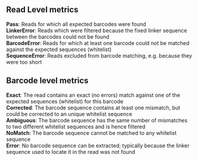 ## Read Level metrics
**Pass**: Reads for which all expected barcodes were found \
**LinkerError**: Reads which were filtered because the fixed linker sequence between the barcodes could not be found \
**BarcodeError**: Reads for which at least one barcode could not be matched against the expected sequences (whitelist) \
**SequenceError**: Reads excluded from barcode matching, e.g. because they were too short

## Barcode level  metrics
**Exact**: The read contains an exact (no errors) match against one of the expected sequences (whitelist) for this barcode \
**Corrected**: The barcode sequence contains at least one mismatch, but could be corrected to an unique whitelist sequence \
**Ambiguous**: The barcode sequence has the same number of mismatches to two different whitelist sequences and is hence filtered \
**NoMatch**: The barcode sequence cannot be matched to any whitelist sequence \
**Error**: No barcode sequence can be extracted; typically because the linker sequence used to locate it in the read was not found
